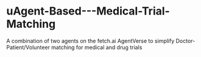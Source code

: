 # uAgent-Based---Medical-Trial-Matching
A combination of two agents on the fetch.ai AgentVerse to simplify Doctor-Patient/Volunteer matching for medical and drug trials
